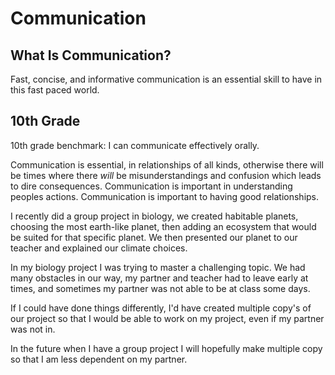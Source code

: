 Communication
===============

What Is Communication?
----------------------

Fast, concise, and informative communication is an essential skill to have in
this fast paced world.


10th Grade 
--------------------------

10th grade benchmark: I can communicate effectively orally.

Communication is essential, in relationships of all kinds, otherwise there will
be times where there *will* be misunderstandings and confusion which leads to
dire consequences. Communication is important in understanding peoples actions.
Communication is important to having good relationships.

I recently did a group project in biology, we created habitable planets,
choosing the most earth-like planet, then adding an ecosystem that would be
suited for that specific planet. We then presented our planet to our teacher and
explained our climate choices. 

In my biology project I was trying to master a challenging topic. We had many
obstacles in our way, my partner and teacher had to leave early at times, and
sometimes my partner was not able to be at class some days. 

If I could have done things differently, I'd have created multiple copy's of
our project so that I would be able to work on my project, even if my partner
was not in. 

In the future when I have a group project I will hopefully make multiple copy
so that I am less dependent on my partner.
